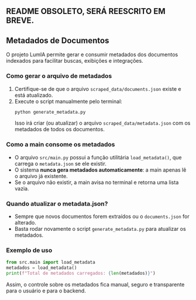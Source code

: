 

## <b>README OBSOLETO, SERÁ REESCRITO EM BREVE.</b>

## Metadados de Documentos

O projeto LumIA permite gerar e consumir metadados dos documentos indexados para facilitar buscas, exibições e integrações.

### Como gerar o arquivo de metadados

1. Certifique-se de que o arquivo `scraped_data/documents.json` existe e está atualizado.
2. Execute o script manualmente pelo terminal:
   ```sh
   python generate_metadata.py
   ```
   Isso irá criar (ou atualizar) o arquivo `scraped_data/metadata.json` com os metadados de todos os documentos.

### Como a main consome os metadados

- O arquivo `src/main.py` possui a função utilitária `load_metadata()`, que carrega o `metadata.json` se ele existir.
- O sistema **nunca gera metadados automaticamente**: a main apenas lê o arquivo já existente.
- Se o arquivo não existir, a main avisa no terminal e retorna uma lista vazia.

### Quando atualizar o metadata.json?

- Sempre que novos documentos forem extraídos ou o `documents.json` for alterado.
- Basta rodar novamente o script `generate_metadata.py` para atualizar os metadados.

### Exemplo de uso

```python
from src.main import load_metadata
metadados = load_metadata()
print(f"Total de metadados carregados: {len(metadados)}")
```

Assim, o controle sobre os metadados fica manual, seguro e transparente para o usuário e para o backend.
